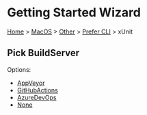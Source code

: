 # Getting Started Wizard

[Home](/docs/wiz/readme.md) > [MacOS](MacOS.md) > [Other](MacOS_Other.md) > [Prefer CLI](MacOS_Other_Cli.md) > xUnit

## Pick BuildServer

Options:
 * [AppVeyor](MacOS_Other_Cli_xUnit_AppVeyor.md)
 * [GitHubActions](MacOS_Other_Cli_xUnit_GitHubActions.md)
 * [AzureDevOps](MacOS_Other_Cli_xUnit_AzureDevOps.md)
 * [None](MacOS_Other_Cli_xUnit_None.md)

